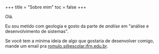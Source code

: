 +++
title = "Sobre mim"
toc = false
+++

Olá.

Eu sou metido com geologia e gosto da parte de *análise* em "análise e desenvolvimento de sistemas".

Se você tem a mínima ideia de algo que gostaria de desenvolver comigo, mande um email pra romulo.s@escolar.ifrn.edu.br.